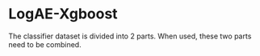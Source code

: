 # LogAE-Xgboost

The classifier dataset is divided into 2 parts. When used, these two parts need to be combined.
